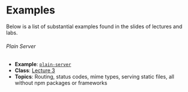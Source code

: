 # Examples

Below is a list of substantial examples found in the slides of lectures and
labs.

###### Plain Server

*   **Example**: [`plain-server`](./plain-server/readme.md)
*   **Class**: [Lecture 3](../week-3.md#lecture)
*   **Topics**: Routing, status codes, mime types, serving static files,
    all without npm packages or frameworks

